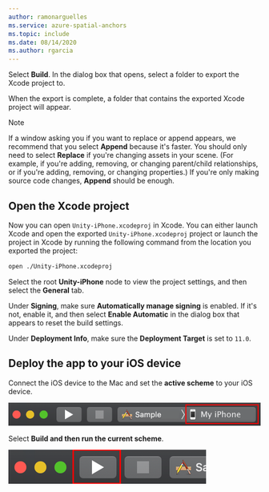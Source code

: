 ```yaml
---
author: ramonarguelles
ms.service: azure-spatial-anchors
ms.topic: include
ms.date: 08/14/2020
ms.author: rgarcia
---
```

Select **Build**. In the dialog box that opens, select a folder to export the Xcode project to.

When the export is complete, a folder that contains the exported Xcode project will appear.

> [!NOTE]
> If a window asking you if you want to replace or append appears, we recommend that you select **Append** because it's faster. You should only need to select **Replace**
> if you're changing assets in your scene. (For example, if you're adding, removing, or changing parent/child relationships, or if you're adding, removing, or changing properties.) If you're only
> making source code changes, **Append** should be enough.

## Open the Xcode project

Now you can open `Unity-iPhone.xcodeproj` in Xcode. You can either launch Xcode and open the exported `Unity-iPhone.xcodeproj` project or launch the project in Xcode by running the following command from the location you exported the project:

```bash
open ./Unity-iPhone.xcodeproj
```

Select the root **Unity-iPhone** node to view the project settings, and then select the **General** tab.

Under **Signing**, make sure **Automatically manage signing** is enabled. If it's not, enable it, and then select **Enable Automatic** in the dialog box that appears to reset the build settings.

Under **Deployment Info**, make sure the **Deployment Target** is set to `11.0`.

## Deploy the app to your iOS device

Connect the iOS device to the Mac and set the **active scheme** to your iOS device.

![Select the device](./media/spatial-anchors-unity/select-device.png)

Select **Build and then run the current scheme**.

![Deploy and run](./media/spatial-anchors-unity/deploy-run.png)
